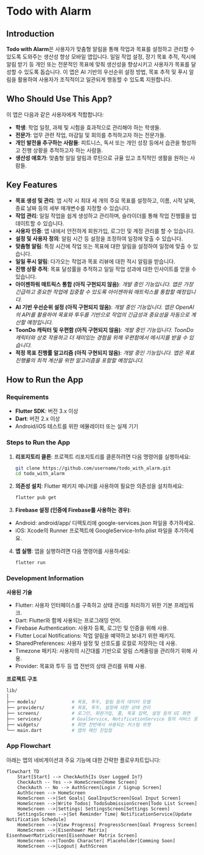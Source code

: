 # Todo with Alarm

## Introduction

**Todo with Alarm**은 사용자가 맞춤형 알림을 통해 작업과 목표를 설정하고 관리할 수 있도록 도와주는 생산성 향상 모바일 앱입니다. 일일 작업 설정, 장기 목표 추적, 적시에 알림 받기 등 개인 또는 전문적인 목표에 맞춰 생산성을 향상시키고 사용자가 목표를 달성할 수 있도록 돕습니다. 이 앱은 AI 기반의 우선순위 설정 방법, 목표 추적 및 푸시 알림을 활용하여 사용자가 조직적이고 일관되게 행동할 수 있도록 지원합니다.

## Who Should Use This App?

이 앱은 다음과 같은 사용자에게 적합합니다:

- **학생**: 학업 일정, 과제 및 시험을 효과적으로 관리해야 하는 학생들.
- **전문가**: 업무 관련 작업, 마감일 및 회의를 추적하고자 하는 전문가들.
- **개인 발전을 추구하는 사람들**: 피트니스, 독서 또는 개인 성장 등에서 습관을 형성하고 진행 상황을 추적하고자 하는 사람들.
- **생산성 애호가**: 맞춤형 일일 알림과 루틴으로 규율 있고 조직적인 생활을 원하는 사람들.

## Key Features

- **목표 생성 및 관리**: 앱 시작 시 최대 세 개의 주요 목표를 설정하고, 이름, 시작 날짜, 종료 날짜 등의 세부 매개변수를 지정할 수 있습니다.
- **작업 관리**: 일일 작업을 쉽게 생성하고 관리하며, 슬라이더를 통해 작업 진행률을 업데이트할 수 있습니다.
- **사용자 인증**: 앱 내에서 안전하게 회원가입, 로그인 및 계정 관리를 할 수 있습니다.
- **설정 및 사용자 정의**: 알림 시간 등 설정을 조정하여 일정에 맞출 수 있습니다.
- **맞춤형 알림**: 특정 시간에 작업 또는 목표에 대한 알림을 설정하여 일정에 맞출 수 있습니다.
- **일일 푸시 알림**: 다가오는 작업과 목표 리뷰에 대한 적시 알림을 받습니다.
- **진행 상황 추적**: 목표 달성률을 추적하고 일일 작업 성과에 대한 인사이트를 얻을 수 있습니다.
- **아이젠하워 매트릭스 통합 (아직 구현되지 않음)**: *개발 중인 기능입니다. 앱은 가장 긴급하고 중요한 작업에 집중할 수 있도록 아이젠하워 매트릭스를 통합할 예정입니다.*
- **AI 기반 우선순위 설정 (아직 구현되지 않음)**: *개발 중인 기능입니다. 앱은 OpenAI의 API를 활용하여 목표와 투두를 기반으로 작업의 긴급성과 중요성을 자동으로 계산할 예정입니다.*
- **ToonDo 캐릭터 및 우편함 (아직 구현되지 않음)**: *개발 중인 기능입니다. ToonDo 캐릭터와 상호 작용하고 더 재미있는 경험을 위해 우편함에서 메시지를 받을 수 있습니다.*
- **적정 목표 진행률 알고리즘 (아직 구현되지 않음)**: *개발 중인 기능입니다. 앱은 목표 진행률의 최적 계산을 위한 알고리즘을 포함할 예정입니다.*

## How to Run the App

### Requirements

- **Flutter SDK**: 버전 3.x 이상
- **Dart**: 버전 2.x 이상
- Android/iOS 테스트를 위한 에뮬레이터 또는 실제 기기

### Steps to Run the App

1. **리포지토리 클론**:
   프로젝트 리포지토리를 클론하려면 다음 명령어를 실행하세요:
   ```bash
   git clone https://github.com/username/todo_with_alarm.git
   cd todo_with_alarm
   ```


2. **의존성 설치**:
    Flutter 패키지 매니저를 사용하여 필요한 의존성을 설치하세요:
    ```bash
    flutter pub get
    ```

3.	**Firebase 설정 (인증에 Firebase를 사용하는 경우)**:
- Android: android/app/ 디렉토리에 google-services.json 파일을 추가하세요.
- iOS: Xcode의 Runner 프로젝트에 GoogleService-Info.plist 파일을 추가하세요.

4.	**앱 실행**:
    앱을 실행하려면 다음 명령어를 사용하세요:
    ```bash
    flutter run
    ```

### Development Information

**사용된 기술**
- Flutter: 사용자 인터페이스를 구축하고 상태 관리를 처리하기 위한 기본 프레임워크.
- Dart: Flutter와 함께 사용되는 프로그래밍 언어.
- Firebase Authentication: 사용자 등록, 로그인 및 인증을 위해 사용.
- Flutter Local Notifications: 작업 알림을 예약하고 보내기 위한 패키지.
- SharedPreferences: 사용자 설정 및 선호도를 로컬로 저장하는 데 사용.
- Timezone 패키지: 사용자의 시간대를 기반으로 알림 스케줄링을 관리하기 위해 사용.
- Provider: 목표와 투두 등 앱 전반의 상태 관리를 위해 사용.

**프로젝트 구조**
```bash
lib/
│
├── models/             # 목표, 투두, 알림 등의 데이터 모델
├── providers/          # 목표, 투두, 설정에 대한 상태 관리
├── screens/            # 로그인, 회원가입, 홈, 목표 입력, 설정 등의 UI 화면
├── services/           # GoalService, NotificationService 등의 서비스 포함
├── widgets/            # 화면 전반에서 사용되는 커스텀 위젯
└── main.dart           # 앱의 메인 진입점
```


### App Flowchart

아래는 앱의 네비게이션과 주요 기능에 대한 간략한 플로우차트입니다:
```mermaid
flowchart TD
    Start[Start] --> CheckAuth{Is User Logged In?}
    CheckAuth -- Yes --> HomeScreen[Home Screen]
    CheckAuth -- No --> AuthScreen[Login / Signup Screen]
    AuthScreen --> HomeScreen
    HomeScreen -->|Set Goals| GoalInputScreen[Goal Input Screen]
    HomeScreen -->|Write Todos| TodoSubmissionScreen[Todo List Screen]
    HomeScreen -->|Settings| SettingsScreen[Settings Screen]
    SettingsScreen -->|Set Reminder Time| NotificationService[Update Notification Schedule]
    HomeScreen -->|View Progress| ProgressScreen[Goal Progress Screen]
    HomeScreen -->|Eisenhower Matrix| EisenhowerMatrixScreen[Eisenhower Matrix Screen]
    HomeScreen -->|ToonDo Character| Placeholder[Comming Soon]
    HomeScreen -->|Logout| AuthScreen
```
